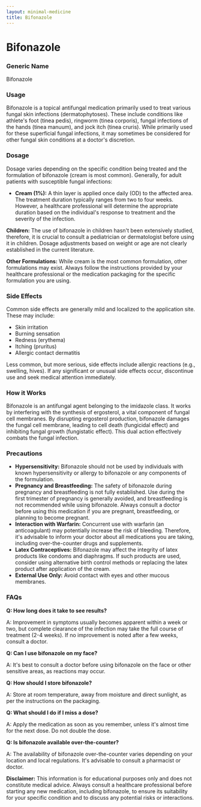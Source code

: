 ```yaml
---
layout: minimal-medicine
title: Bifonazole
---
```


# Bifonazole
### Generic Name
Bifonazole

### Usage
Bifonazole is a topical antifungal medication primarily used to treat various fungal skin infections (dermatophytoses).  These include conditions like athlete's foot (tinea pedis), ringworm (tinea corporis), fungal infections of the hands (tinea manuum), and jock itch (tinea cruris).  While primarily used for these superficial fungal infections, it may sometimes be considered for other fungal skin conditions at a doctor's discretion.


### Dosage
Dosage varies depending on the specific condition being treated and the formulation of bifonazole (cream is most common).  Generally, for adult patients with susceptible fungal infections:

* **Cream (1%):** A thin layer is applied once daily (OD) to the affected area.  The treatment duration typically ranges from two to four weeks.  However, a healthcare professional will determine the appropriate duration based on the individual's response to treatment and the severity of the infection.

**Children:** The use of bifonazole in children hasn't been extensively studied, therefore, it is crucial to consult a pediatrician or dermatologist before using it in children.  Dosage adjustments based on weight or age are not clearly established in the current literature.

**Other Formulations:**  While cream is the most common formulation, other formulations may exist. Always follow the instructions provided by your healthcare professional or the medication packaging for the specific formulation you are using.


### Side Effects
Common side effects are generally mild and localized to the application site. These may include:

* Skin irritation
* Burning sensation
* Redness (erythema)
* Itching (pruritus)
* Allergic contact dermatitis

Less common, but more serious, side effects include allergic reactions (e.g., swelling, hives).  If any significant or unusual side effects occur, discontinue use and seek medical attention immediately.


### How it Works
Bifonazole is an antifungal agent belonging to the imidazole class.  It works by interfering with the synthesis of ergosterol, a vital component of fungal cell membranes. By disrupting ergosterol production, bifonazole damages the fungal cell membrane, leading to cell death (fungicidal effect) and inhibiting fungal growth (fungistatic effect).  This dual action effectively combats the fungal infection.


### Precautions
* **Hypersensitivity:** Bifonazole should not be used by individuals with known hypersensitivity or allergy to bifonazole or any components of the formulation.
* **Pregnancy and Breastfeeding:** The safety of bifonazole during pregnancy and breastfeeding is not fully established.  Use during the first trimester of pregnancy is generally avoided, and breastfeeding is not recommended while using bifonazole.  Always consult a doctor before using this medication if you are pregnant, breastfeeding, or planning to become pregnant.
* **Interaction with Warfarin:** Concurrent use with warfarin (an anticoagulant) may potentially increase the risk of bleeding.  Therefore, it's advisable to inform your doctor about all medications you are taking, including over-the-counter drugs and supplements.
* **Latex Contraceptives:**  Bifonazole may affect the integrity of latex products like condoms and diaphragms.  If such products are used, consider using alternative birth control methods or replacing the latex product after application of the cream.
* **External Use Only:** Avoid contact with eyes and other mucous membranes.


### FAQs

**Q: How long does it take to see results?**

A: Improvement in symptoms usually becomes apparent within a week or two, but complete clearance of the infection may take the full course of treatment (2-4 weeks).  If no improvement is noted after a few weeks, consult a doctor.

**Q: Can I use bifonazole on my face?**

A: It's best to consult a doctor before using bifonazole on the face or other sensitive areas, as reactions may occur.

**Q: How should I store bifonazole?**

A: Store at room temperature, away from moisture and direct sunlight, as per the instructions on the packaging.

**Q: What should I do if I miss a dose?**

A: Apply the medication as soon as you remember, unless it's almost time for the next dose. Do not double the dose.

**Q: Is bifonazole available over-the-counter?**

A: The availability of bifonazole over-the-counter varies depending on your location and local regulations.  It's advisable to consult a pharmacist or doctor.


**Disclaimer:** This information is for educational purposes only and does not constitute medical advice. Always consult a healthcare professional before starting any new medication, including bifonazole, to ensure its suitability for your specific condition and to discuss any potential risks or interactions.
